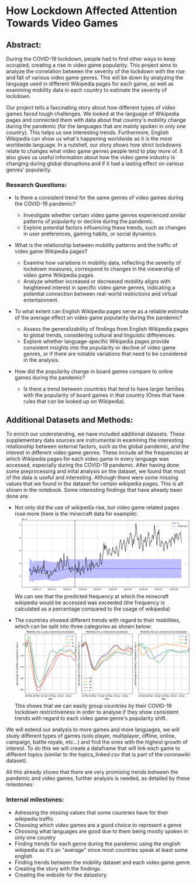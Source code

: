 # How Lockdown Affected Attention Towards Video Games

## Abstract:

During the COVID-19 lockdown, people had to find other ways to keep occupied, creating a rise in video game popularity. This project aims to analyze the correlation between the severity of the lockdown with the rise and fall of various video game genres. This will be down by analyzing the language used in different Wikipedia pages for each game, as well as examining mobility data in each country to estimate the severity of lockdown.

Our project tells a fascinating story about how different types of video games faced tough challenges. We looked at the language of Wikipedia pages and connected them with data about that country's mobility change during the pandemic (for the languages that are mainly spoken in only one country). This helps us see interesting trends. Furthermore, English Wikipedia can show us what's happening worldwide as it is the most worldwide language. In a nutshell, our story shows how strict lockdowns relate to changes what video game genres people tend to play more of. It also gives us useful information about how the video game industry is changing during global disruptions and if it had a lasting effect on various genres' popularity.

### Research Questions:
- Is there a consistent trend for the same genres of video games during the COVID-19 pandemic?
  - Investigate whether certain video game genres experienced similar patterns of popularity or decline during the pandemic.
  - Explore potential factors influencing these trends, such as changes in user preferences, gaming habits, or social dynamics.

- What is the relationship between mobility patterns and the traffic of video game Wikipedia pages?
  - Examine how variations in mobility data, reflecting the severity of lockdown measures, correspond to changes in the viewership of video game Wikipedia pages.
  - Analyze whether increased or decreased mobility aligns with heightened interest in specific video game genres, indicating a potential connection between real-world restrictions and virtual entertainment.

- To what extent can English Wikipedia pages serve as a reliable estimate of the average effect on video game popularity during the pandemic?
  - Assess the generalizability of findings from English Wikipedia pages to global trends, considering cultural and linguistic differences.
  - Explore whether language-specific Wikipedia pages provide consistent insights into the popularity or decline of video game genres, or if there are notable variations that need to be considered in the analysis.

- How did the popularity change in board games compare to online games during the pandemic?
  - Is there a trend between countries that tend to have larger families with the popularity of board games in that country (Ones that have rules that can be looked up on Wikipedia).

## Additional Datasets and Methods:

To enrich our understanding, we have included additional datasets. These supplementary data sources are instrumental in examining the interesting relationship between external factors, such as the global pandemic, and the interest in different video game genres. These include all the frequencies at which Wikipedia pages for each video game in every language was accessed, especially during the COVID-19 pandemic. After having done some preprocessing and inital analysis on the dataset, we found that most of the data is useful and interesting. Although there were some missing values that we found in the dataset for certain wikipedia pages. This is all shown in the notebook. Some interesting findings that have already been done are:

- Not only did the use of wikipedia rise, but video game related pages rose more (here is the minecraft data for example):
![Screenshot](minecraft.png)
We can see that the predicted frequency at which the minecraft wikipedia would be accessed was exceeded (the frequency is calculated as a percentage compared to the usage of wikipedia)

- The countries showed different trends with regard to their mobilities, which can be split into three categories as shown below:
![Screenshot](pic_1.png)
This shows that we can easily group countries by their COVID-19 lockdown restrictiveness in order to analyse if they show consistent trends with regard to each video game genre's popularity shift.

We will extend our analysis to more games and more languages, we will study different types of games (solo player, multiplayer, offline, online, campaign, battle royale, etc...) and find the ones with the highest growth of interest. To do this we will create a dataframe that will link each game to different topics (similar to the topics_linked.csv that is part of the coronawiki dataset).

All this already shows that there are very promising trends between the pandemic and video games, further analysis is needed, as detailed by these milestones:

### Internal milestones:
- Adressing the missing values that some countries have for their wikipedia traffic
- Choosing which video games are a good choice to represent a genre
- Choosing what languages are good due to them being mostly spoken in only one country
- Finding trends for each genre during the pandemic using the english wikipedia as it's an "average" since most countries speak at least some english
- Finding trends between the mobility dataset and each video game genre
- Creating the story with the findings.
- Creating the website for the datastory.
